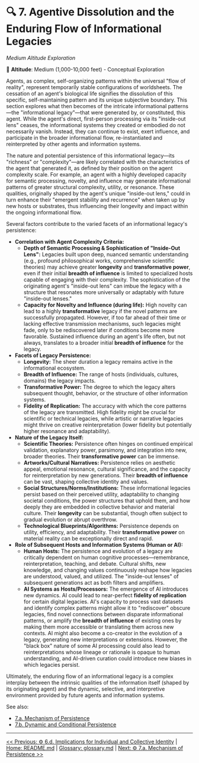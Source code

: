 # 🔍 7. Agentive Dissolution and the Enduring Flow of Informational Legacies
*Medium Altitude Exploration*

📍 **Altitude**: Medium (1,000-10,000 feet) - Conceptual Exploration

Agents, as complex, self-organizing patterns within the universal "flow of reality", represent temporarily stable configurations of worldsheets. The cessation of an agent's biological life signifies the dissolution of this specific, self-maintaining pattern and its unique subjective boundary. This section explores what then becomes of the intricate informational patterns—the "informational legacy"—that were generated by, or constituted, this agent. While the agent's direct, first-person processing via its "inside-out lens" ceases, the informational systems they created or embodied do not necessarily vanish. Instead, they can continue to exist, exert influence, and participate in the broader informational flow, re-instantiated and reinterpreted by other agents and information systems.

The nature and potential persistence of this informational legacy—its "richness" or "complexity"—are likely correlated with the characteristics of the agent that generated it, as defined by their position on the agent complexity scale. For example, an agent with a highly developed capacity for semantic processing, novelty, and influence may generate informational patterns of greater structural complexity, utility, or resonance. These qualities, originally shaped by the agent's unique "inside-out lens," could in turn enhance their "emergent stability and recurrence" when taken up by new hosts or substrates, thus influencing their longevity and impact within the ongoing informational flow.

Several factors contribute to the varied facets of an informational legacy's persistence:

- **Correlation with Agent Complexity Criteria:**
    - **Depth of Semantic Processing & Sophistication of "Inside-Out Lens":** Legacies built upon deep, nuanced semantic understanding (e.g., profound philosophical works, comprehensive scientific theories) may achieve greater **longevity** and **transformative power**, even if their initial **breadth of influence** is limited to specialized hosts capable of engaging with their complexity. The sophistication of the originating agent's "inside-out lens" can imbue the legacy with a structure that resonates more universally or adaptably with future "inside-out lenses."
    - **Capacity for Novelty and Influence (during life):** High novelty can lead to a highly **transformative** legacy if the novel patterns are successfully propagated. However, if too far ahead of their time or lacking effective transmission mechanisms, such legacies might fade, only to be rediscovered later if conditions become more favorable. Sustained influence during an agent's life often, but not always, translates to a broader initial **breadth of influence** for the legacy.
- **Facets of Legacy Persistence:**
    - **Longevity:** The sheer duration a legacy remains active in the informational ecosystem.
    - **Breadth of Influence:** The range of hosts (individuals, cultures, domains) the legacy impacts.
    - **Transformative Power:** The degree to which the legacy alters subsequent thought, behavior, or the structure of other information systems.
    - **Fidelity of Replication:** The accuracy with which the core patterns of the legacy are transmitted. High fidelity might be crucial for scientific or technical legacies, while artistic or narrative legacies might thrive on creative reinterpretation (lower fidelity but potentially higher resonance and adaptability).
- **Nature of the Legacy Itself:**
    - **Scientific Theories:** Persistence often hinges on continued empirical validation, explanatory power, parsimony, and integration into new, broader theories. Their **transformative power** can be immense.
    - **Artworks/Cultural Narratives:** Persistence relies on aesthetic appeal, emotional resonance, cultural significance, and the capacity for reinterpretation by new generations. Their **breadth of influence** can be vast, shaping collective identity and values.
    - **Social Structures/Norms/Institutions:** These informational legacies persist based on their perceived utility, adaptability to changing societal conditions, the power structures that uphold them, and how deeply they are embedded in collective behavior and material culture. Their **longevity** can be substantial, though often subject to gradual evolution or abrupt overthrow.
    - **Technological Blueprints/Algorithms:** Persistence depends on utility, efficiency, and adaptability. Their **transformative power** on material reality can be exceptionally direct and rapid.
- **Role of Subsequent Hosts and Information Systems (Human or AI):**
    - **Human Hosts:** The persistence and evolution of a legacy are critically dependent on human cognitive processes—remembrance, reinterpretation, teaching, and debate. Cultural shifts, new knowledge, and changing values continuously reshape how legacies are understood, valued, and utilized. The "inside-out lenses" of subsequent generations act as both filters and amplifiers.
    - **AI Systems as Hosts/Processors:** The emergence of AI introduces new dynamics. AI could lead to near-perfect **fidelity of replication** for certain digital legacies. AI's capacity to process vast datasets and identify complex patterns might allow it to "rediscover" obscure legacies, find novel connections between disparate informational patterns, or amplify the **breadth of influence** of existing ones by making them more accessible or translating them across new contexts. AI might also become a co-creator in the evolution of a legacy, generating new interpretations or extensions. However, the "black box" nature of some AI processing could also lead to reinterpretations whose lineage or rationale is opaque to human understanding, and AI-driven curation could introduce new biases in which legacies persist.

Ultimately, the enduring flow of an informational legacy is a complex interplay between the intrinsic qualities of the information itself (shaped by its originating agent) and the dynamic, selective, and interpretive environment provided by future agents and information systems.

See also:
- [7.a. Mechanism of Persistence](./7a-mechanism-persistence.md)
- [7.b. Dynamic and Conditional Persistence](./7b-dynamic-conditional-persistence.md)

---
[<< Previous: ⚙️ 6.d. Implications for Individual and Collective Identity](../06-influence-collective-consciousness/6d-implications-identity.md) | [Home: README.md](../../README.md) | [Glossary: glossary.md](../glossary.md) | [Next: ⚙️ 7.a. Mechanism of Persistence >>](7a-mechanism-persistence.md)
